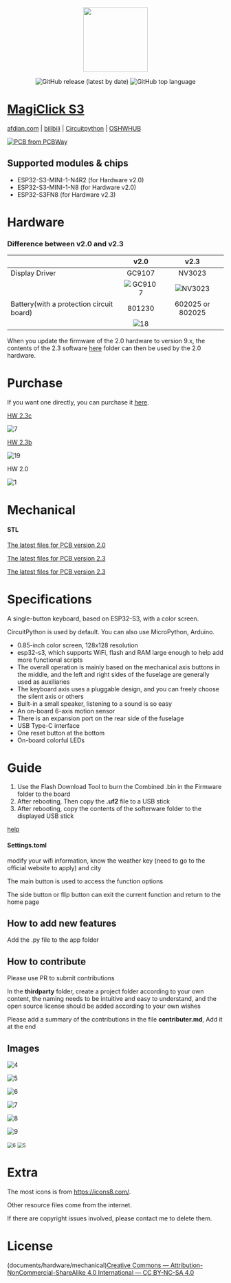 
<p align="center">
    <br>
    <img src="https://avatars.githubusercontent.com/u/117961102" width="150"/>
    <br>
</p>
<p align="center">   
    <img alt="GitHub release (latest by date)" src="https://img.shields.io/github/v/release/MakerM0/MagiClick-esp32s3">
    <img alt="GitHub top language" src="https://img.shields.io/github/languages/top/MakerM0/MagiClick-esp32s3">  
</p>


# [MagiClick S3](https://oshwhub.com/kakaka/lao-ban-jian-yi-wei-ke-bian-chen)
[afdian.com](https://afdian.com/a/modular)     |     [bilibili](https://space.bilibili.com/204526879)    |    [Circuitpython](https://circuitpython.org/board/magiclick_s3_n4r2/)     |    [OSHWHUB](https://oshwhub.com/kakaka/lao-ban-jian-yi-wei-ke-bian-chen)

<a href="https://www.pcbway.com/project/shareproject/MagiClick_S3_Single_506b8396.html"><img src="https://www.pcbway.com/project/img/images/frompcbway-1220.png" alt="PCB from PCBWay" /></a>

## Supported modules & chips

- ESP32-S3-MINI-1-N4R2  (for  Hardware v2.0)
- ESP32-S3-MINI-1-N8 (for  Hardware v2.0)
- ESP32-S3FN8  (for  Hardware v2.3)



# Hardware 

### Difference between v2.0 and v2.3

|                                          |                             v2.0                             |                             v2.3                             |
| ---------------------------------------- | :----------------------------------------------------------: | :----------------------------------------------------------: |
| Display Driver                           |                            GC9107                            |                            NV3023                            |
|                                          | ![GC9107](https://github.com/user-attachments/assets/523d0a3c-ad5c-45c5-bae5-af37dbe8f4df) | ![NV3023](https://github.com/user-attachments/assets/cd7b9db4-63ff-4de5-b79d-df9c267f4ca3) |
| Battery(with a protection circuit board) |                            801230                            |                       602025 or 802025                       |
|                                          | ![18](https://github.com/user-attachments/assets/7210dbef-53c5-4370-846a-e92d67251280) |                                                              |





When you update the firmware of the 2.0 hardware to version 9.x, the contents of the 2.3 software [here](https://github.com/MakerM0/MagiClick-S3-Single) folder can then be used by the 2.0 hardware.



# Purchase

If you want one directly, you can purchase it [here](https://www.elecrow.com/magiclick-open-source-multifunctional-programmable-mechanical.html).





[HW 2.3c](hardware) 

![7](documents/images/7.png)



[HW 2.3b ](hardware)

![19](documents/images/19_1.png)



HW 2.0

![1](documents/images/1.jpg)



# Mechanical

#### STL

[The latest files for PCB  version 2.0](https://makerworld.com/zh/models/404976#profileId-306794)

[The latest files for PCB  version 2.3](https://makerworld.com/zh/models/440612#profileId-346290)

[The latest files for PCB  version 2.3](https://makerworld.com/zh/models/584488#profileId-505582)



# Specifications

A single-button keyboard, based on ESP32-S3, with a color screen.

CircuitPython is used by default. You can also use MicroPython, Arduino.

- 0.85-inch color screen, 128x128 resolution
-  esp32-s3, which supports WiFi, flash and RAM large enough to help add more functional scripts
- The overall operation is mainly based on the mechanical axis buttons in the middle, and the left and right sides of the fuselage are generally used as auxiliaries
- The keyboard axis uses a pluggable design, and you can freely choose the silent axis or others
- Built-in a small speaker, listening to a sound is so easy
- An on-board 6-axis motion sensor
- There is an expansion port on the rear side of the fuselage
- USB Type-C interface
- One reset button at the bottom
- On-board colorful LEDs





# Guide

1. Use the Flash Download Tool to burn the Combined .bin in the Firmware folder to the board
2. After rebooting, Then copy the **.uf2** file to a USB stick
3. After rebooting, copy the contents of the softerware folder to the displayed USB stick

 [help](documents/如何下载固件.pdf) 


#### Settings.toml 

modify your wifi information, know the weather key (need to go to the official website to apply) and city

The main button is used to access the function options

The side button or flip button can exit the current function and return to the home page





## How to add new features

Add the .py file to the app folder



## How to contribute

Please use PR to submit contributions

In the **thirdparty** folder, create a project folder according to your own content, the naming needs to be intuitive and easy to understand, and the open source license should be added according to your own wishes

Please add a summary of the contributions in the file **contributer.md**, Add it at the end



## Images

![4](documents/images/11.jpg)

![5](documents/images/15.jpg)

![6](documents/images/12.jpg)

![7](documents/images/13.jpg)

![8](documents/images/14.jpg)

![9](documents/images/16.jpg)

<img src="extention/MLX90640/images/6.jpg" alt="6" style="zoom: 80%;" />

<img src="extention/MLX90640/images/5.jpg" alt="5" style="zoom:80%;" />







# Extra

The most icons is from https://icons8.com/.

Other resource files come from the internet. 

If there are copyright issues involved, please contact me to delete them.



# License

(documents/hardware/mechanical)[Creative Commons — Attribution-NonCommercial-ShareAlike 4.0 International — CC BY-NC-SA 4.0](https://creativecommons.org/licenses/by-nc-sa/4.0/)

